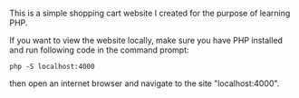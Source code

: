 This is a simple shopping cart website I created for the purpose of learning PHP. 

If you want to view the website locally, make sure you have PHP installed and run following code in the command prompt:
```console
php -S localhost:4000
```
then open an internet browser and navigate to the site "localhost:4000".

